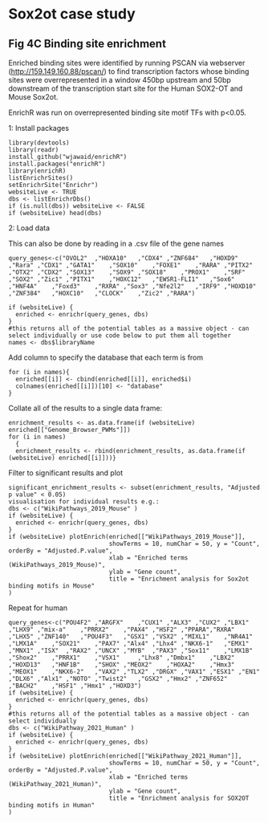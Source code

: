 # Sox2ot case study

## Fig 4C Binding site enrichment

Enriched binding sites were identified by running PSCAN via webserver (http://159.149.160.88/pscan/) to find transcription factors whose binding sites were overrepresented in a window 450bp upstream and 50bp downstream of the transcription start site for the Human SOX2-OT and Mouse Sox2ot.

EnrichR was run on overrepresented binding site motif TFs with p<0.05.

1: Install packages
```{r}
library(devtools)
library(readr)
install_github("wjawaid/enrichR")
install.packages("enrichR")
library(enrichR)
listEnrichrSites()
setEnrichrSite("Enrichr")
websiteLive <- TRUE
dbs <- listEnrichrDbs()
if (is.null(dbs)) websiteLive <- FALSE
if (websiteLive) head(dbs)
```
2: Load data

This can also be done by reading in a .csv file of the gene names
```{r}
query_genes<-c("OVOL2"	,"HOXA10"	,"CDX4"	,"ZNF684"	,"HOXD9"	,"Rara"	,"CDX1"	,"GATA1"	,"SOX10"	,"FOXE1"	,"RARA"	,"PITX2"	,"OTX2"	,"CDX2"	,"SOX13"	,"SOX9"	,"SOX18"	,"PROX1"	,"SRF"	,"SOX2"	,"Zic1"	,"PITX1"	,"HOXC12"	,"EWSR1-FLI1"	,"Sox6"	,"HNF4A"	,"Foxd3"	,"RXRA"	,"Sox3"	,"Nfe2l2"	,"IRF9"	,"HOXD10"	,"ZNF384"	,"HOXC10"	,"CLOCK"	,"Zic2"	,"RARA")
```

```{r}
if (websiteLive) {
  enriched <- enrichr(query_genes, dbs)
}
#this returns all of the potential tables as a massive object - can select individually or use code below to put them all together
names <- dbs$libraryName
```
Add column to specify the database that each term is from
```{r}
for (i in names){
  enriched[[i]] <- cbind(enriched[[i]], enriched$i)
  colnames(enriched[[i]])[10] <- "database"
}
```
Collate all of the results to a single data frame:
```{r}
enrichment_results <- as.data.frame(if (websiteLive) enriched[["Genome_Browser_PWMs"]])
for (i in names)
  {
  enrichment_results <- rbind(enrichment_results, as.data.frame(if (websiteLive) enriched[[i]]))}
 ```
Filter to significant results and plot
```{r}
significant_enrichment_results <- subset(enrichment_results, "Adjusted p value" < 0.05)
visualisation for individual results e.g.:
dbs <- c("WikiPathways_2019_Mouse" )
if (websiteLive) {
  enriched <- enrichr(query_genes, dbs)
}
if (websiteLive) plotEnrich(enriched[["WikiPathways_2019_Mouse"]], 
                            showTerms = 10, numChar = 50, y = "Count", orderBy = "Adjusted.P.value",
                            xlab = "Enriched terms (WikiPathways_2019_Mouse)",
                            ylab = "Gene count",
                            title = "Enrichment analysis for Sox2ot binding motifs in Mouse"
)
```
Repeat for human
```{r}
query_genes<-c("POU4F2"	,"ARGFX"	,"CUX1"	,"ALX3"	,"CUX2"	,"LBX1"	,"LHX9"	,"mix-a"	,"PRRX2"	,"PAX4"	,"HSF2"	,"PPARA","RXRA"	,"LHX5"	,"ZNF140"	,"POU4F3"	,"GSX1"	,"VSX2"	,"MIXL1"	,"NR4A1"	,"LMX1A"	,"SOX21"	,"PAX7"	,"Alx4"	,"Lhx4"	,"NKX6-1"	,"EMX1"	,"MNX1"	,"ISX"	,"RAX2"	,"UNCX"	,"MYB"	,"PAX3"	,"Sox11"	,"LMX1B"	,"Shox2"	,"PRRX1"	,"VSX1"		,"Lhx8"	,"Dmbx1"	,"LBX2"	,"HOXD13"	,"HNF1B"	,"SHOX"	,"MEOX2"	,"HOXA2"	,"Hmx3"	,"MEOX1"	,"NKX6-2"	,"VAX2"	,"TLX2"	,"DRGX"	,"VAX1"	,"ESX1"	,"EN1"	,"DLX6"	,"Alx1"	,"NOTO"	,"Twist2"	,"GSX2"	,"Hmx2"	,"ZNF652"	,"BACH2"	,"HSF1"	,"Hmx1"	,"HOXD3")
if (websiteLive) {
  enriched <- enrichr(query_genes, dbs)
}
#this returns all of the potential tables as a massive object - can select individually
dbs <- c("WikiPathway_2021_Human" )
if (websiteLive) {
  enriched <- enrichr(query_genes, dbs)
}
if (websiteLive) plotEnrich(enriched[["WikiPathway_2021_Human"]], 
                            showTerms = 10, numChar = 50, y = "Count", orderBy = "Adjusted.P.value",
                            xlab = "Enriched terms (WikiPathway_2021_Human)",
                            ylab = "Gene count",
                            title = "Enrichment analysis for SOX2OT binding motifs in Human"
)
```
